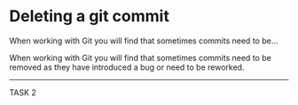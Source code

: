 # Deleting a git commit
When working with Git you will find that sometimes commits need to be…

When working with Git you will find that sometimes commits need to be removed as they have introduced a bug or need to be reworked.


--------------------------------------------------------------------------


TASK 2
